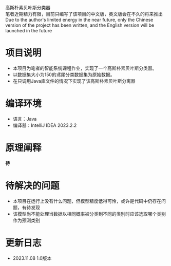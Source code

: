 高斯朴素贝叶斯分类器
<br />笔者近期精力有限，目前只编写了该项目的中文版，英文版会在不久的将来推出
<br />Due to the author's limited energy in the near future, only the Chinese version of the project has been written, and the English version will be launched in the future

# 项目说明

<ul>
    <li>本项目为笔者的智能系统课程作业，实现了一个高斯朴素贝叶斯分类器。</li>
    <li>以数据集大小为150的鸢尾分类数据集为原始数据。</li>
    <li>在只调用Java库文件的情况下实现了该高斯朴素贝叶斯分离器</li>
</ul>

# 编译环境

<ul>
    <li>语言：Java</li>
    <li>编译器：IntelliJ IDEA 2023.2.2</li>
</ul>

# 原理阐释

**待**

# 待解决的问题

<ul>
    <li>本项目在运行上没有什么问题，但模型精度低得可怜，或许是代码中仍存在问题，有待发现</li>
    <li>该模型尚不能处理当数据以相同概率被分类到不同的类别时应该选取哪个类别作为预测类别</li>
</ul>

# 更新日志

<ul>
    <li>2023.11.08 1.0版本</li>
</ul>





